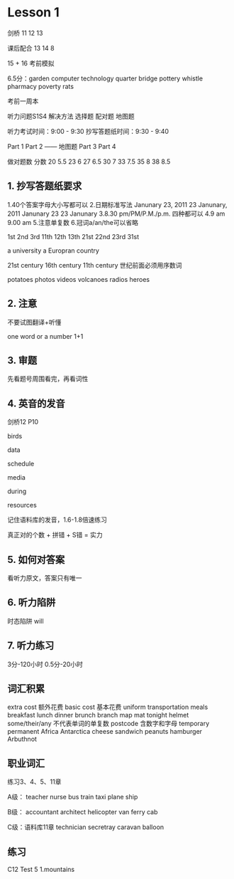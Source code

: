 # Lesson 1 

剑桥 11 12 13

课后配合 13 14 8

15 + 16 考前模拟

6.5分：garden  computer  technology quarter bridge pottery whistle pharmacy poverty rats

考前一周本

听力问题S1S4
解决方法
选择题
配对题
地图题

听力考试时间：9:00 - 9:30
抄写答题纸时间：9:30 - 9:40

Part 1
Part 2  —— 地图题
Part 3
Part 4

做对题数    分数
  20        5.5
  23        6
  27        6.5
  30        7
  33        7.5
  35        8
  38        8.5


## 1. 抄写答题纸要求

1.40个答案字母大小写都可以
2.日期标准写法
Janunary 23, 2011
23 Janunary, 2011
Janunary 23
23 Janunary
3.8.30 pm/PM/P.M./p.m.  四种都可以
4.9 am  9.00 am
5.注意单复数
6.冠词a/an/the可以省略

1st 2nd 3rd 11th 12th 13th 21st 22nd 23rd 31st

a university
a Europran country

21st century
16th century
11th century
世纪前面必须用序数词

potatoes
photos
videos
volcanoes
radios
heroes

## 2. 注意

不要试图翻译+听懂

one word or a number 1+1

## 3. 审题

先看题号周围看完，再看词性 

## 4. 英音的发音

剑桥12  P10 

birds

data

schedule

media

during

resources

记住语料库的发音，1.6-1.8倍速练习

真正对的个数 + 拼错 + S错 = 实力

## 5. 如何对答案

看听力原文，答案只有唯一


## 6. 听力陷阱

时态陷阱 will


## 7. 听力练习

3分-120小时
0.5分-20小时


## 词汇积累

extra cost 额外花费
basic cost 基本花费
uniform
transportation
meals
breakfast
lunch
dinner
brunch
branch
map
mat
tonight
helmet
some/their/any   不代表单词的单复数
postcode    含数字和字母
temporary
permanent
Africa
Antarctica
cheese
sandwich
peanuts
hamburger
Arbuthnot


## 职业词汇
练习3、4、5、11章

A级：
teacher nurse
bus train taxi plane ship

B级：
accountant architect
helicopter van ferry cab

C级：语料库11章
technician  secretray
caravan balloon


## 练习

C12 Test 5
1.mountains